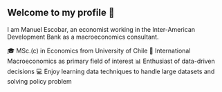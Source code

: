 ## Welcome to my profile 👋

I am Manuel Escobar, an economist working in the Inter-American Development Bank as a macroeconomics consultant.

🎓 MSc.(c) in Economics from University of Chile
🏦 International Macroeconomics as primary field of interest
📊 Enthusiast of data-driven decisions
💻 Enjoy learning data techniques to handle large datasets and solving policy problem


<!--
**mnlescobar/mnlescobar** is a ✨ _special_ ✨ repository because its `README.md` (this file) appears on your GitHub profile.

Here are some ideas to get you started:

- 🔭 I’m currently working on ...
- 🌱 I’m currently learning ...
- 👯 I’m looking to collaborate on ...
- 🤔 I’m looking for help with ...
- 💬 Ask me about ...
- 📫 How to reach me: ...
- 😄 Pronouns: ...
- ⚡ Fun fact: ...
-->
